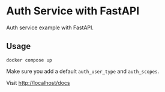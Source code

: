 # Auth Service with FastAPI 

Auth service example with FastAPI.

## Usage

    docker compose up

Make sure you add a default `auth_user_type` and `auth_scopes`.

Visit [http://localhost/docs](http://localhost/docs)
